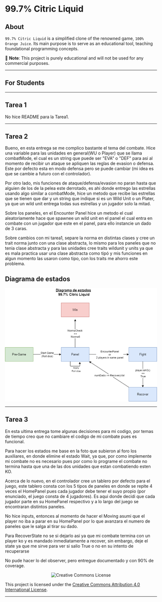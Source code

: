# 99.7% Citric Liquid

## About

`99.7% Citric Liquid` is a simplified clone of the renowned game, `100% Orange Juice`. Its main
purpose is to serve as an educational tool, teaching foundational programming concepts.

📢 **Note**: This project is purely educational and will not be used for any commercial purposes.

---

## For Students
--------------
Tarea 1
--------------
No hice README para la Tarea1.

--------------
Tarea 2
--------------
Bueno, en esta entrega se me complico bastante el tema del combate. Hice una variable para las unidades en general(WU o Player)
que se llama combatMode, el cual es un string que puede ser "EVA" o "DEF" para asi al momento de recibir un ataque se apliquen las reglas
de evasion o defensa. Este por defecto esta en modo defensa pero se puede cambiar (mi idea es que se cambie a futuro con el controlador).

Por otro lado, mis funciones de ataque/defensa/evasion no paran hasta que alguien de los de la pelea este derrotado, es ahi
donde entrego las estrellas usando algo similar a combatMode, hice un metodo que recibe las estrellas que se tienen que dar y un string
que indique si es un Wild Unit o un Plater, ya que un wild unit entrega todas sus estrellas y un jugador solo la mitad.

Sobre los paneles, en el Encounter Panel hice un metodo el cual aleatoriamente hace que spawnee un wild unit en el panel
el cual entra en combate con un jugador que este en el panel, para ello instancie un dado de 3 caras.

Sobre cambios con mi tarea1, separe la norma en distintas clases y cree un trait norma junto con una clase abstracta, lo
mismo para los paneles que no tenia clase abstracta y para las unidades cree traits wildunit y units ya que es mala practica
usar una clase abstracta como tipó y mis funciones en algun momento las usaron como tipo, con los traits me ahorro este problema.



## Diagrama de estados

![Diagrama de estados](enunciados/diagrama-estados.png)

--------------
Tarea 3
--------------
En esta ultima entrega tome algunas decisiones para mi codigo, por temas de tiempo creo que no cambiare el codigo de mi combate
pues es funcional.

Para hacer los estados me base en la foto que subieron al foro los auxiliares, en donde elimine el estado Wait, ya que, por 
como implemente mi combate no es necesario pues por como lo programe el combate no termina hasta que una de las dos unidades 
que estan combatiendo esten KO.


Acerca de lo nuevo, en el controlador cree un tablero por defecto para el juego, este tablero consta con los 5 tipos de paneles
en donde se repite 4 veces el HomePanel pues cada jugador debe tener el suyo propio (por enunciado, el juego consta de 4 jugadores). Es aqui donde decidi que cada jugador parte
en su HomePanel respectivo y a lo largo del juego se encontraran distintos paneles. 

No hice inputs, entonces al momento de hacer el Moving asumi que el player no iba a parar en su HomePanel
por lo que avanzara el numero de paneles que le salga al tirar su dado.

Para RecoverState no se si dejarlo asi ya que mi combate termina con un player ko y es mandado inmediatamente a recover,
sin embargo, deje el state ya que me sirve para ver si salio True o no en su intento de recuperarse

No pude hacer lo del observer, pero entregue documentado y con 90% de coverage.








<div style="text-align:center;">
    <img src="https://i.creativecommons.org/l/by/4.0/88x31.png" alt="Creative Commons License">
</div>

This project is licensed under the [Creative Commons Attribution 4.0 International License](http://creativecommons.org/licenses/by/4.0/).

---